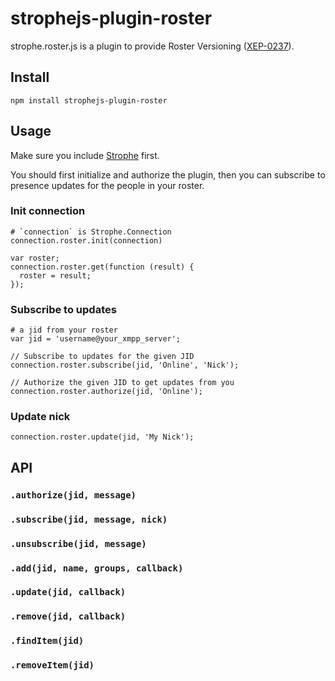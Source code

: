# strophejs-plugin-roster

strophe.roster.js is a plugin to provide Roster Versioning
([XEP-0237](https://xmpp.org/extensions/xep-0237.html)).

## Install

    npm install strophejs-plugin-roster


## Usage

Make sure you include [Strophe](https://www.npmjs.com/package/strophe.js) first.

You should first initialize and authorize the plugin, then you can subscribe to presence updates for the people in your roster.

### Init connection

    # `connection` is Strophe.Connection
    connection.roster.init(connection)

    var roster;
    connection.roster.get(function (result) {
      roster = result;
    });

### Subscribe to updates

    # a jid from your roster
    var jid = 'username@your_xmpp_server';

    // Subscribe to updates for the given JID
    connection.roster.subscribe(jid, 'Online', 'Nick');

    // Authorize the given JID to get updates from you
    connection.roster.authorize(jid, 'Online');

### Update nick

    connection.roster.update(jid, 'My Nick');


## API

### `.authorize(jid, message)`
### `.subscribe(jid, message, nick)`
### `.unsubscribe(jid, message)`
### `.add(jid, name, groups, callback)`
### `.update(jid, callback)`
### `.remove(jid, callback)`
### `.findItem(jid)`
### `.removeItem(jid)`
